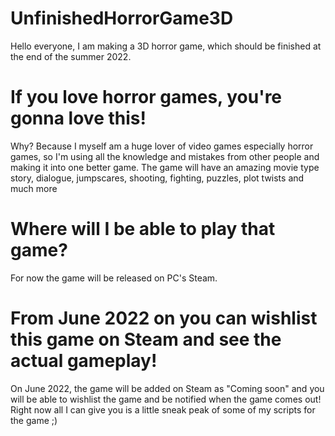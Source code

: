 # UnfinishedHorrorGame3D
Hello everyone, I am making a 3D horror game, which should be finished at the end of the summer 2022. 
# If you love horror games, you're gonna love this!
Why? Because I myself am a huge lover of video games especially horror games, so I'm using all the knowledge and mistakes from other people and making it into one better game. The game will have an amazing movie type story, dialogue, jumpscares, shooting, fighting, puzzles, plot twists and much more
# Where will I be able to play that game?
For now the game will be released on PC's Steam. 
# From June 2022 on you can wishlist this game on Steam and see the actual gameplay!
On June 2022, the game will be added on Steam as "Coming soon" and you will be able to wishlist the game and be notified when the game comes out!
Right now all I can give you is a little sneak peak of some of my scripts for the game ;)
